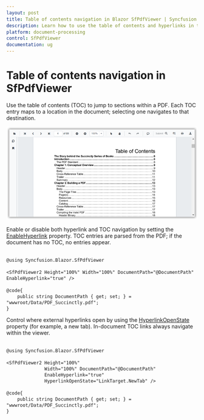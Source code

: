 ```yaml
---
layout: post
title: Table of contents navigation in Blazor SfPdfViewer | Syncfusion
description: Learn how to use the table of contents and hyperlinks in the Blazor PDF Viewer to navigate within a PDF, with link target options.
platform: document-processing
control: SfPdfViewer
documentation: ug
---
```


# Table of contents navigation in SfPdfViewer

Use the table of contents (TOC) to jump to sections within a PDF. Each TOC entry maps to a location in the document; selecting one navigates to that destination.

![Table of contents navigation in Blazor PDF Viewer](../../blazor-classic/images/blazor-pdfviewer-title-of-content.png)

Enable or disable both hyperlink and TOC navigation by setting the [EnableHyperlink](https://help.syncfusion.com/cr/blazor/Syncfusion.Blazor.SfPdfViewer.PdfViewerBase.html#Syncfusion_Blazor_SfPdfViewer_PdfViewerBase_EnableHyperlink) property. TOC entries are parsed from the PDF; if the document has no TOC, no entries appear.

```cshtml

@using Syncfusion.Blazor.SfPdfViewer

<SfPdfViewer2 Height="100%" Width="100%" DocumentPath="@DocumentPath" EnableHyperlink="true" />

@code{
    public string DocumentPath { get; set; } = "wwwroot/Data/PDF_Succinctly.pdf";
}

```

Control where external hyperlinks open by using the [HyperlinkOpenState](https://help.syncfusion.com/cr/blazor/Syncfusion.Blazor.SfPdfViewer.PdfViewerBase.html#Syncfusion_Blazor_SfPdfViewer_PdfViewerBase_HyperlinkOpenState) property (for example, a new tab). In-document TOC links always navigate within the viewer.

```cshtml

@using Syncfusion.Blazor.SfPdfViewer

<SfPdfViewer2 Height="100%"
              Width="100%" DocumentPath="@DocumentPath"
              EnableHyperlink="true"
              HyperlinkOpenState="LinkTarget.NewTab" />

@code{
    public string DocumentPath { get; set; } = "wwwroot/Data/PDF_Succinctly.pdf";
}
```